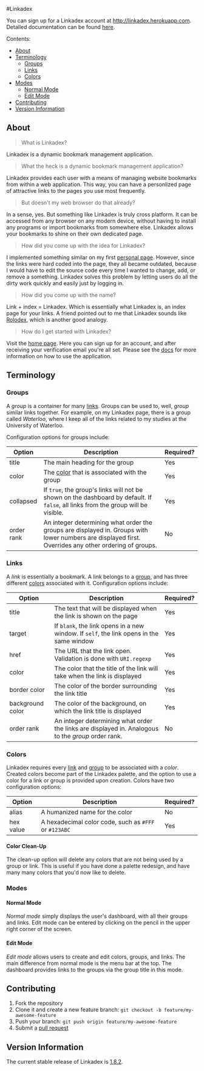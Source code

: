 #Linkadex

You can sign up for a Linkadex account at http://linkadex.herokuapp.com.
Detailed documentation can be found [here](https://linkadex.herokuapp.com/docs).

Contents:
* [About](#about)
* [Terminology](#terminology)
  * [Groups](#groups)
  * [Links](#links)
  * [Colors](#colors)
* [Modes](#modes)
  * [Normal Mode](#normal-mode)
  * [Edit Mode](#edit-mode)
* [Contributing](#contributing)
* [Version Information](#version-information)

## About

> What is Linkadex?

Linkadex is a dynamic bookmark management application.

> What the heck is a dynamic bookmark management application?

Linkadex provides each user with a means of managing website bookmarks from within a web application. This way, you can have a personlized page of attractive links to the pages you use most frequently.

> But doesn't my web browser do that already?

In a sense, yes. But something like Linkadex is truly cross platform. It can be accessed from any browser on any modern device, without having to install any programs or import bookmarks from somewhere else. Linkadex allows your bookmarks to shine on their own dedicated page.

> How did you come up with the idea for Linkadex?

I implemented something similar on my first [personal page](http://www.michaelrose.heliohost.org). However, since the links were hard coded into the page, they all became outdated, because I would have to edit the source code every time I wanted to change, add, or remove a something. Linkadex solves this problem by letting users do all the dirty work quickly and easily just by logging in.

> How did you come up with the name?

Link + index = Linkadex. Which is essentially what Linkadex is, an index page for your links. A friend pointed out to me that Linkadex sounds like [Rolodex](http://en.wikipedia.org/wiki/Rolodex), which is another good analogy.

> How do I get started with Linkadex?

Visit the [home page](https://linkadex.herokuapp.com). Here you can sign up for an account, and after receiving your verification email you're all set. Please see the [docs](https://linkadex.herokuapp.com/docs) for more information on how to use the application.

## Terminology

### Groups

A *group* is a container for many [links](#links). Groups can be used to, well, *group* similar links together. For example, on my Linkadex page, there is a group called *Waterloo*, where I keep all of the links related to my studies at the University of Waterloo.

Configuration options for groups include:

| Option     | Description                                                                                                                                           | Required? |
| ---        | ---                                                                                                                                                   | ---       |
| title      | The main heading for the group                                                                                                                        | Yes       |
| color      | The [color](#colors) that is associated with the group                                                                                                | Yes       |
| collapsed  | If `true`, the group's links will not be shown on the dashboard by default. If `false`, all links from the group will be visible.                     | Yes       |
| order rank | An integer determining what order the groups are displayed in. Groups with lower numbers are displayed first. Overrides any other ordering of groups. | No        |

### Links

A *link* is essentially a bookmark. A link belongs to a [group](#groups), and has three different [colors](#colors) associated with it. Configuration options include:

| Option           | Description                                                                                        | Required? |
| ---              | ---                                                                                                | ---       |
| title            | The text that will be displayed when the link is shown on the page                                 | Yes       |
| target           | If `blank`, the link opens in a new window. If `self`, the link opens in the same window           | Yes       |
| href             | The URL that the link open. Validation is done with `URI.regexp`                                   | Yes       |
| color            | The color that the title of the link will take when the link is displayed                          | Yes       |
| border color     | The color of the border surrounding the link title                                                 | Yes       |
| background color | The color of the background, on which the link title is displayed                                  | Yes       |
| order rank       | An integer determining what order the links are displayed in. Analogous to the *group* order rank. | No        |

### Colors

Linkadex requires every [link](#links) and [group](#groups) to be associated with a *color*. Created colors become part of the Linkadex palette, and the option to use a color for a link or group is provided upon creation. Colors have two configuration options:

| Option    | Description                                           | Required? |
| ---       | ---                                                   | ---       |
| alias     | A humanized name for the color                        | No        |
| hex value | A hexadecimal color code, such as `#FFF` or `#123ABC` | Yes       |

#### Color Clean-Up

The clean-up option will delete any colors that are not being used by a group or link. This is useful if you have done a palette redesign, and have many many colors that you'd now like to delete.

### Modes

#### Normal Mode

*Normal mode* simply displays the user's dashboard, with all their groups and links. Edit mode can be entered by clicking on the pencil in the upper right corner of the screen.

#### Edit Mode

*Edit mode* allows users to create and edit colors, groups, and links. The main difference from normal mode is the menu bar at the top. The dashboard provides links to the groups via the group title in this mode.

## Contributing

1. Fork the repository
2. Clone it and create a new feature branch: `git checkout -b feature/my-awesome-feature`
3. Push your branch: `git push origin feature/my-awesome-feature`
4. Submit a [pull request](https://github.com/msrose/linkadex/pulls)

## Version Information

The current stable release of Linkadex is [1.8.2](https://github.com/msrose/linkadex/releases/tag/v1.8.2).
